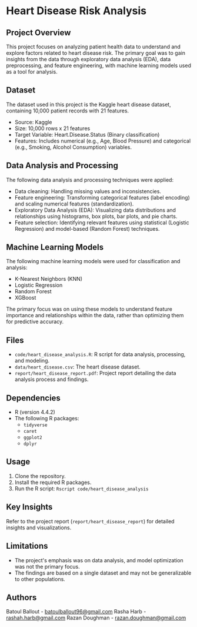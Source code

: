 #   Heart Disease Risk Analysis

##   Project Overview

This project focuses on analyzing patient health data to understand and explore factors related to heart disease risk. The primary goal was to gain insights from the data through exploratory data analysis (EDA), data preprocessing, and feature engineering, with machine learning models used as a tool for analysis.

##   Dataset

The dataset used in this project is the Kaggle heart disease dataset, containing 10,000 patient records with 21 features.

* Source: Kaggle
* Size: 10,000 rows x 21 features
* Target Variable: Heart.Disease.Status (Binary classification)
* Features: Includes numerical (e.g., Age, Blood Pressure) and categorical (e.g., Smoking, Alcohol Consumption) variables.

##   Data Analysis and Processing

The following data analysis and processing techniques were applied:

* Data cleaning: Handling missing values and inconsistencies.
* Feature engineering: Transforming categorical features (label encoding) and scaling numerical features (standardization).
* Exploratory Data Analysis (EDA): Visualizing data distributions and relationships using histograms, box plots, bar plots, and pie charts.
* Feature selection: Identifying relevant features using statistical (Logistic Regression) and model-based (Random Forest) techniques.

##   Machine Learning Models

The following machine learning models were used for classification and analysis:

* K-Nearest Neighbors (KNN)
* Logistic Regression
* Random Forest
* XGBoost

The primary focus was on using these models to understand feature importance and relationships within the data, rather than optimizing them for predictive accuracy.

##   Files

* `code/heart_disease_analysis.R`: R script for data analysis, processing, and modeling.
* `data/heart_disease.csv`: The heart disease dataset.
* `report/heart_disease_report.pdf`: Project report detailing the data analysis process and findings.

##   Dependencies

* R (version 4.4.2)
* The following R packages:
    * `tidyverse`
    * `caret`
    * `ggplot2`
    * `dplyr`

##   Usage

1.  Clone the repository.
2.  Install the required R packages.
3.  Run the R script:  `Rscript code/heart_disease_analysis`

##   Key Insights

Refer to the project report (`report/heart_disease_report`) for detailed insights and visualizations.

##   Limitations

* The project's emphasis was on data analysis, and model optimization was not the primary focus.
* The findings are based on a single dataset and may not be generalizable to other populations.

##   Authors

Batoul Ballout - batoulballout96@gmail.com
Rasha Harb - rashah.harb@gmail.com
Razan Doughman - razan.doughman@gmail.com